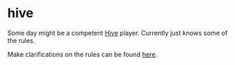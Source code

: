 # hive

Some day might be a competent [Hive](http://gen42.com/hive) player. Currently just knows some of the rules.

Make clarifications on the rules can be found [here](http://www.boardgamegeek.com/forum/5450/hive/rules).

